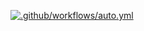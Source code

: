 [![.github/workflows/auto.yml](https://github.com/leyuuu/anime-sync/actions/workflows/auto.yml/badge.svg)](https://github.com/leyuuu/anime-sync/actions/workflows/auto.yml)
